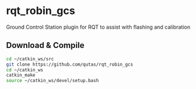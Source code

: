 # rqt_robin_gcs
Ground Control Station plugin for RQT to assist with flashing and calibration

## Download & Compile
```sh
cd ~/catkin_ws/src
git clone https://github.com/qutas/rqt_robin_gcs
cd ~/catkin_ws
catkin_make
source ~/catkin_ws/devel/setup.bash
```
